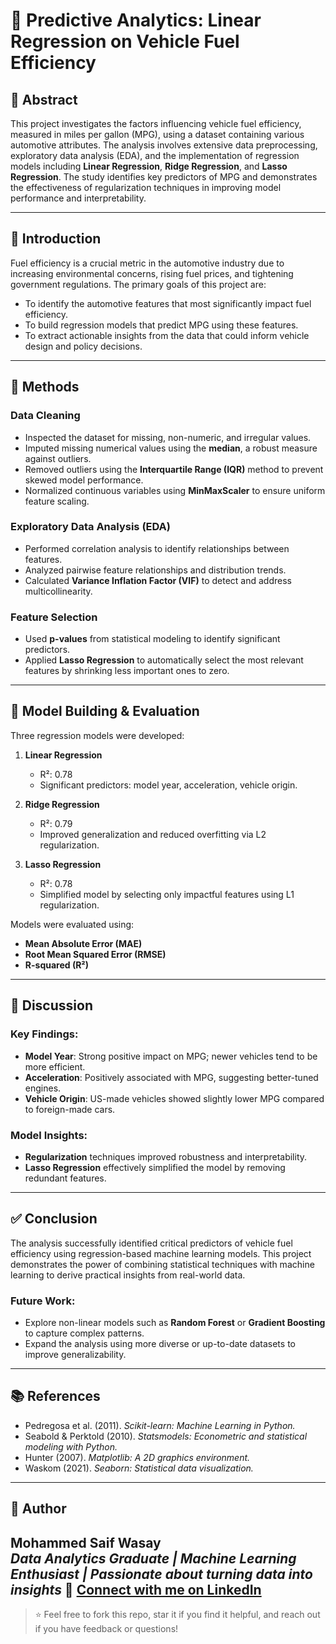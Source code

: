# 🚗 Predictive Analytics: Linear Regression on Vehicle Fuel Efficiency

## 📌 Abstract
This project investigates the factors influencing vehicle fuel efficiency, measured in miles per gallon (MPG), using a dataset containing various automotive attributes. The analysis involves extensive data preprocessing, exploratory data analysis (EDA), and the implementation of regression models including **Linear Regression**, **Ridge Regression**, and **Lasso Regression**. The study identifies key predictors of MPG and demonstrates the effectiveness of regularization techniques in improving model performance and interpretability.

---

## 📖 Introduction
Fuel efficiency is a crucial metric in the automotive industry due to increasing environmental concerns, rising fuel prices, and tightening government regulations. The primary goals of this project are:

- To identify the automotive features that most significantly impact fuel efficiency.
- To build regression models that predict MPG using these features.
- To extract actionable insights from the data that could inform vehicle design and policy decisions.

---

## 🧪 Methods

### Data Cleaning
- Inspected the dataset for missing, non-numeric, and irregular values.
- Imputed missing numerical values using the **median**, a robust measure against outliers.
- Removed outliers using the **Interquartile Range (IQR)** method to prevent skewed model performance.
- Normalized continuous variables using **MinMaxScaler** to ensure uniform feature scaling.

### Exploratory Data Analysis (EDA)
- Performed correlation analysis to identify relationships between features.
- Analyzed pairwise feature relationships and distribution trends.
- Calculated **Variance Inflation Factor (VIF)** to detect and address multicollinearity.

### Feature Selection
- Used **p-values** from statistical modeling to identify significant predictors.
- Applied **Lasso Regression** to automatically select the most relevant features by shrinking less important ones to zero.

---

## 🤖 Model Building & Evaluation

Three regression models were developed:

1. **Linear Regression**  
   - R²: 0.78  
   - Significant predictors: model year, acceleration, vehicle origin.

2. **Ridge Regression**  
   - R²: 0.79  
   - Improved generalization and reduced overfitting via L2 regularization.

3. **Lasso Regression**  
   - R²: 0.78  
   - Simplified model by selecting only impactful features using L1 regularization.

Models were evaluated using:
- **Mean Absolute Error (MAE)**
- **Root Mean Squared Error (RMSE)**
- **R-squared (R²)**

---

## 💬 Discussion

### Key Findings:
- **Model Year**: Strong positive impact on MPG; newer vehicles tend to be more efficient.
- **Acceleration**: Positively associated with MPG, suggesting better-tuned engines.
- **Vehicle Origin**: US-made vehicles showed slightly lower MPG compared to foreign-made cars.

### Model Insights:
- **Regularization** techniques improved robustness and interpretability.
- **Lasso Regression** effectively simplified the model by removing redundant features.

---

## ✅ Conclusion
The analysis successfully identified critical predictors of vehicle fuel efficiency using regression-based machine learning models. This project demonstrates the power of combining statistical techniques with machine learning to derive practical insights from real-world data.

### Future Work:
- Explore non-linear models such as **Random Forest** or **Gradient Boosting** to capture complex patterns.
- Expand the analysis using more diverse or up-to-date datasets to improve generalizability.

---

## 📚 References
- Pedregosa et al. (2011). *Scikit-learn: Machine Learning in Python.*
- Seabold & Perktold (2010). *Statsmodels: Econometric and statistical modeling with Python.*
- Hunter (2007). *Matplotlib: A 2D graphics environment.*
- Waskom (2021). *Seaborn: Statistical data visualization.*

---

## 🧠 Author
**Mohammed Saif Wasay**  
*Data Analytics Graduate | Machine Learning Enthusiast | Passionate about turning data into insights*
🔗 [Connect with me on LinkedIn](https://www.linkedin.com/in/mohammedsaifwasay/)
---
> ⭐ Feel free to fork this repo, star it if you find it helpful, and reach out if you have feedback or questions!
